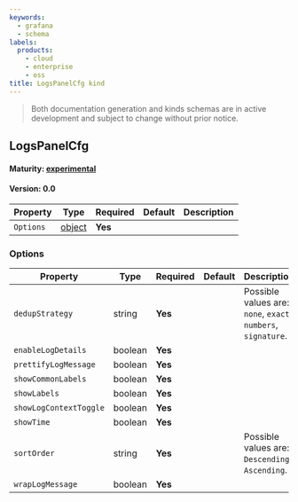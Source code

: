```yaml
---
keywords:
  - grafana
  - schema
labels:
  products:
    - cloud
    - enterprise
    - oss
title: LogsPanelCfg kind
---
```


> Both documentation generation and kinds schemas are in active development and subject to change without prior notice.

## LogsPanelCfg

#### Maturity: [experimental](../../../maturity/#experimental)

#### Version: 0.0

| Property  | Type               | Required | Default | Description |
| --------- | ------------------ | -------- | ------- | ----------- |
| `Options` | [object](#options) | **Yes**  |         |             |

### Options

| Property               | Type    | Required | Default | Description                                                   |
| ---------------------- | ------- | -------- | ------- | ------------------------------------------------------------- |
| `dedupStrategy`        | string  | **Yes**  |         | Possible values are: `none`, `exact`, `numbers`, `signature`. |
| `enableLogDetails`     | boolean | **Yes**  |         |                                                               |
| `prettifyLogMessage`   | boolean | **Yes**  |         |                                                               |
| `showCommonLabels`     | boolean | **Yes**  |         |                                                               |
| `showLabels`           | boolean | **Yes**  |         |                                                               |
| `showLogContextToggle` | boolean | **Yes**  |         |                                                               |
| `showTime`             | boolean | **Yes**  |         |                                                               |
| `sortOrder`            | string  | **Yes**  |         | Possible values are: `Descending`, `Ascending`.               |
| `wrapLogMessage`       | boolean | **Yes**  |         |                                                               |
